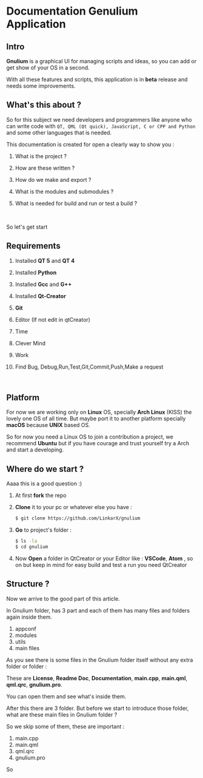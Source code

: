 # Documentation Genulium Application

## Intro

**Gnulium** is a graphical UI for managing scripts and ideas, so you can add or get show of your OS in a second.

With all these features and scripts, this application is in **beta** release and needs some improvements.



## What's this about ?

So for this subject we need developers and programmers like anyone who can write code with `QT, QML (Qt quick), JavaScript, C or CPP and Python` and some other languages that is needed.

This documentation is created for open a clearly way to show you :

1. What is the project ?

2. How are these written ?

3. How do we make and export ?

4. What is the modules and submodules ?

5. What is needed for build and run or test a build ?

   ​

So let's get start



## Requirements

1. Installed **QT 5** and **QT 4**

2. Installed **Python**

3. Installed **Gcc** and **G++**

4. Installed **Qt-Creator**

5. **Git**

6. Editor (If not edit in qtCreator)

7. Time

8. Clever Mind

9. Work

10. Find Bug, Debug,Run,Test,Git,Commit,Push,Make a request

   ​



## Platform

For now we are working only on **Linux** OS, specially **Arch Linux** (KISS) the lovely one OS of all time. But maybe port it to another platform specially **macOS** because **UNIX** based OS.

So for now you need a Linux OS to join a contribution a project, we recommend **Ubuntu** but if you have courage and trust yourself try a Arch and start a developing.



## Where do we start ?

Aaaa this is a good question :)

1. At first **fork** the repo

2. **Clone** it to your pc or whatever else you have :

   ```sh
   $ git clone https://github.com/LinkarX/gnulium
   ```


3. **Go** to project's folder :

   ```sh
   $ ls -la
   $ cd gnulium
   ```

4. Now **Open** a folder in QtCreator or your Editor like : **VSCode**, **Atom** , so on but keep in mind for easy build and test a run you need QtCreator



## Structure ?

Now we arrive to the good part of this article.

In Gnulium folder, has 3 part and each of them has many files and folders again inside them.

1. appconf
2. modules
3. utils
4. main files

As you see there is some files in the Gnulium folder itself without any extra folder or folder :

These are **License**, **Readme Doc**, **Documentation**, **main.cpp**, **main.qml**, **qml.qrc**, **gnulium.pro**.

You can open them and see what's inside them.

After this there are 3 folder. But before we start to introduce those folder, what are these main files in Gnulium folder ?

So we skip some of them, these are important :

1. main.cpp
2. main.qml
3. qml.qrc
4. gnulium.pro

So